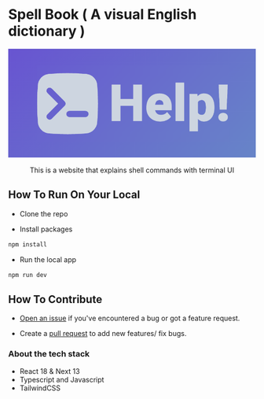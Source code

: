 # Spell Book ( A visual English dictionary )

<img alt="Explains shell commands with terminal UI" src="public/shellhelp.info.png">

<p align="center">
  This is a website that explains shell commands with terminal UI
</p>

## How To Run On Your Local

- Clone the repo

- Install packages
```bash
npm install
```

- Run the local app
```bash
npm run dev
```

## How To Contribute

- [Open an issue](https://github.com/haitran-dev/shellhelp.info/issues) if you've encountered a bug or got a feature request.

- Create a [pull request](https://github.com/haitran-dev/shellhelp.info/pulls) to add new features/ fix bugs.

### About the tech stack
- React 18 & Next 13
- Typescript and Javascript
- TailwindCSS

